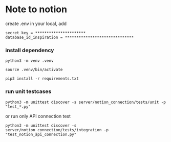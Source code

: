 # Note to notion

create .env in your local, add

````
secret_key = **********************
database_id_inspiration = ******************************
````

### install dependency
```
python3 -m venv .venv

source .venv/bin/activate

pip3 install -r requirements.txt
```

### run unit testcases
```
python3 -m unittest discover -s server/notion_connection/tests/unit -p "test_*.py"

```

or run only API connection test
```
python3 -m unittest discover -s server/notion_connection/tests/integration -p "test_notion_api_connection.py"
```